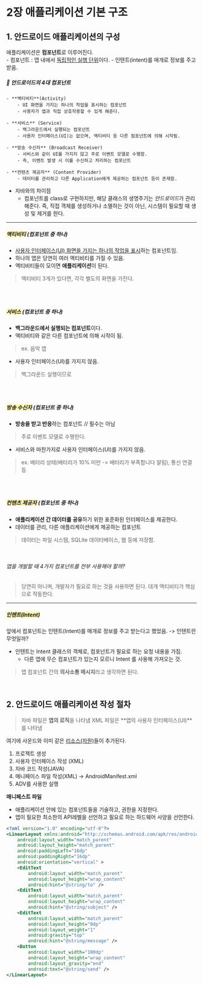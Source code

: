 # 2장 애플리케이션 기본 구조

## 1. 안드로이드 애플리케이션의 구성

애플리케이션은 **컴포넌트**로 이루어진다.  <br>
    - 컴포넌트 : 앱 내에서 <u>독립적인 실행 단위</u>이다.
        - 인텐트(intent)를 매개로 정보를 주고 받음.
        
##### 📱 안드로이드의 4대 컴포넌트
    - **액티비티**(Activity)
        - UI 화면을 가지는 하나의 작업을 표시하는 컴포넌트
        - 사용자가 앱과 직접 상호작용할 수 있게 해준다.

    - **서비스** (Service)
        - 백그라운드에서 실행되는 컴포넌트
        - 사용자 인터페이스(UI)는 없으며, 액티비티 등 다른 컴포넌트에 의해 시작됨.

    - **방송 수신자** (Broadcast Receiver)
        - 서비스와 같이 UI를 가지지 않고 주로 이벤트 모델로 수행함.
        - 즉, 이벤트 발생 시 이를 수신하고 처리하는 컴포넌트

    - **컨텐츠 제공자** (Content Provider)
        - 데이터를 관리하고 다른 Application에게 제공하는 컴포넌트 등이 존재함.


* 자바와의 차이점
    - 컴포넌트를 class로 구현하지만, 해당 클래스의 생명주기는 *안드로이드*가 관리해준다.
       즉, 직접 객체를 생성하거나 소멸하는 것이 아닌, 시스템이 필요할 때 생성 및 제거를 한다.

---

##### <span style="background-color:#fff5b1">액티비티</span> (컴포넌트 중 하나)
- <u>사용자 인터페이스(UI) 화면을 가지는 하나의 작업을 표시</u>하는 컴포넌트임.
- 하나의 앱은 당연히 여러 액티비티를 가질 수 있음.
- 액티비티들이 모이면 **애플리케이션**이 된다.

> 액티비티 3개가 있다면, 각각 별도의 화면을 가진다.

<br><br>

##### <span style="background-color:#fff5b1">서비스</span> (컴포넌트 중 하나)
- **백그라운드에서 실행되는 컴포넌트**이다.
- 액티비티와 같은 다른 컴포넌트에 의해 시작이 됨. 
> ex. 음악 앱
- 사용자 인터페이스(UI)를 가지지 않음.
> 백그라운드 실행이므로


<br><br>

##### <span style="background-color:#fff5b1">방송 수신자</span> (컴포넌트 중 하나)
- **방송을 받고 반응**하는 컴포넌트 // 필수는 아님
> 주로 이벤트 모델로 수행한다.
- 서비스와 마찬가지로 사용자 인터페이스(UI)를 가지지 않음.
> ex. 배터리 상태(배터리가 10% 미만 -> 배터리가 부족합니다 알림), 통신 연결 등

<br><br>

##### <span style="background-color:#fff5b1">컨텐츠 제공자</span> (컴포넌트 중 하나)
- **애플리케이션 간 데이터를 공유**하기 위한 표준화된 인터페이스를 제공한다.
- 데이터를 관리, 다른 애플리케이션에게 제공하는 컴포넌트
> 데이터는 파일 시스템, SQLite 데이터베이스, 웹 등에 저장함.

  <br>

###### 앱을 개발할 때 4가지 컴포넌트를 전부 사용해야 할까?
> 당연히 아니며, 개발자가 필요로 하는 것을 사용하면 된다.
대개 액티비티가 핵심으로 작동한다.

---

##### <span style="background-color:#fff5b1">인텐트(Intent)</span>
앞에서 컴포넌트는 인텐트(Intent)를 매개로 정보를 주고 받는다고 했었음.
-> 인텐트란 무엇일까?  <br>
- 인텐트는 Intent 클래스의 객체로, 컴포넌트가 필요로 하는 요청 내용을 가짐.
    - 다른 앱에 무슨 컴포넌트가 있는지 모르니 Intent 를 사용해 가져오는 것.
> 앱 컴포넌트 간의 **의사소통 메시지**라고 생각하면 된다.

<br>

## 2. 안드로이드 애플리케이션 작성 절차
> 자바 파일은 **앱의 로직**을 나타냄
> XML 파일은 **앱의 사용자 인터페이스(UI)**를 나타냄

여기에 사운드와 이미 같은 <u>리소스(자원)</u>들이 추가된다.  <br>
1. 프로젝트 생성
2. 사용자 인터페이스 작성 (XML)
3. 자바 코드 작성(JAVA)
4. 매니페이스 파일 작성(XML)    → AndroidManifest.xml
5. ADV를 사용한 실행
  
**매니페스트 파일**
- 애플리케이션 안에 있는 컴포넌트들을 기술하고, 권한을 지정한다.
- 앱이 필요한 최소한의 API레벨을 선언하고 필요로 하는 하드웨어 사양을 선언한다.




```xml
<?xml version="1.0" encoding="utf-8"?>
<LinearLayout xmlns:android="http://schemas.android.com/apk/res/android"
    android:layout_width="match_parent"
    android:layout_height="match_parent"
    android:paddingLeft="16dp"
    android:paddingRight="16dp"
    android:orientation="vertical" >
    <EditText
        android:layout_width="match_parent"
        android:layout_height="wrap_content"
        android:hint="@string/to" />
    <EditText
        android:layout_width="match_parent"
        android:layout_height="wrap_content"
        android:hint="@string/subject" />
    <EditText
        android:layout_width="match_parent"
        android:layout_height="0dp"
        android:layout_weight="1"
        android:gravity="top"
        android:hint="@string/message" />
    <Button
        android:layout_width="100dp"
        android:layout_height="wrap_content"
        android:layout_gravity="end"
        android:text="@string/send" />
</LinearLayout>
```
